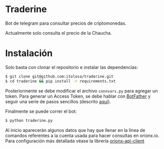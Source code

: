 # Traderine

Bot de telegram para consultar precios de criptomonedas.

Actualmente solo consulta el precio de la Chaucha.

Instalación
===========

Solo basta con clonar el repositorio e instalar las dependencias:
```bash
$ git clone git@github.com:itolosa/traderine.git
$ cd traderine && pip install -r requirements.txt
```

Posteriormente se debe modificar el archivo `connvars.py` para agregar un token. Para generar un Access Token, se debe hablar con [BotFather](https://telegram.me/botfather) y seguir una serie de pasos sencillos (descrito [aquí](https://core.telegram.org/bots#6-botfather)).

Finalmente se puede correr el bot:
```bash
$ python traderine.py
```

Al inicio aparecerán algunos datos que hay que llenar en la línea de comandos referentes a la cuenta usada para hacer consultas en orionx.io. Para configuración más detallada véase la librería [orionx-api-client](https://github.com/itolosa/orionx-api-client)

